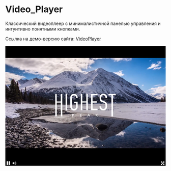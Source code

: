 # Video_Player
 
Классический видеоплеер с минималистичной панелью управления и интуитивно понятными кнопками. 

Ссылка на демо-версию сайта: [VideoPlayer](https://miranizam.github.io/video_player/)

![VideoPlayer](video_player.png)

